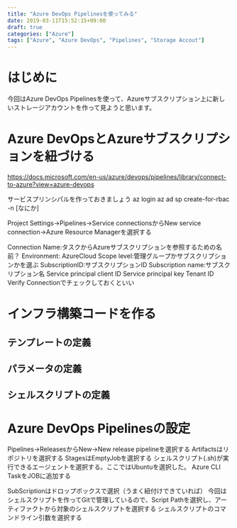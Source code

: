 ```yaml
---
title: "Azure DevOps Pipelinesを使ってみる"
date: 2019-03-11T15:52:15+09:00
draft: true
categories: ["Azure"]
tags: ["Azure", "Azure DevOps", "Pipelines", "Storage Accout"]
---
```


# はじめに

今回はAzure DevOps Pipelinesを使って、Azureサブスクリプション上に新しいストレージアカウントを作って見ようと思います。

# Azure DevOpsとAzureサブスクリプションを紐づける
https://docs.microsoft.com/en-us/azure/devops/pipelines/library/connect-to-azure?view=azure-devops

サービスプリンシパルを作っておきましょう
az login
az ad sp create-for-rbac -n [なにか]

Project Settings→Pipelines→Service connectionsからNew service connection→Azure Resource Managerを選択する

Connection Name:タスクからAzureサブスクリプションを参照するための名前？
Environment: AzureCloud
Scope level:管理グループかサブスクリプションかを選ぶ
SubscriptionID:サブスクリプションID
Subscription name:サブスクリプション名
Service principal client ID
Service principal key
Tenant ID
Verify Connectionでチェックしておくといい

# インフラ構築コードを作る
## テンプレートの定義
## パラメータの定義
## シェルスクリプトの定義

# Azure DevOps Pipelinesの設定
Pipelines→ReleasesからNew→New release pipelineを選択する
Artifactsはリポジトリを選択する
StagesはEmptyJobを選択する
シェルスクリプト(.sh)が実行できるエージェントを選択する。ここではUbuntuを選択した。
Azure CLI TaskをJOBに追加する

SubScriptionはドロップボックスで選択（うまく紐付けできていれば）
今回はシェルスクリプトを作ってGitで管理しているので、Script Pathを選択し、アーティファクトから対象のシェルスクリプトを選択する
シェルスクリプトのコマンドライン引数を選択する
